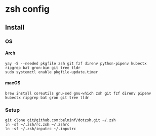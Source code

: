 # zsh config

## Install

### OS

#### Arch

```
yay -S --needed pkgfile zsh git fzf direnv python-pipenv kubectx ripgrep bat gron-bin git tree tldr
sudo systemctl enable pkgfile-update.timer
```

#### macOS

```
brew install coreutils gnu-sed gnu-which zsh git fzf direnv pipenv kubectx ripgrep bat gron git tree tldr
```

### Setup

```
git clone git@github.com:belminf/dotzsh.git ~/.zsh
ln -sf ~/.zsh/rc.zsh ~/.zshrc
ln -sf ~/.zsh/inputrc ~/.inputrc
```
